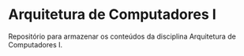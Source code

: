 # Arquitetura de Computadores I
Repositório para armazenar os conteúdos da disciplina Arquitetura de Computadores I.
